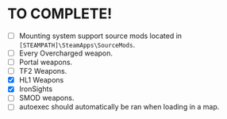 # TO COMPLETE!
- [ ] Mounting system support source mods located in `[STEAMPATH]\SteamApps\SourceMods`\.
- [ ] Every Overcharged weapon.
- [ ] Portal weapons.
- [ ] TF2 Weapons.
- [X] HL1 Weapons
- [X] IronSights
- [ ] SMOD weapons.
- [ ] autoexec should automatically be ran when loading in a map.